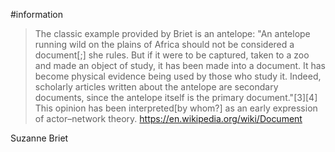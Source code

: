 #information

> The classic example provided by Briet is an antelope: "An antelope running wild on the plains of Africa should not be considered a document[;] she rules. But if it were to be captured, taken to a zoo and made an object of study, it has been made into a document. It has become physical evidence being used by those who study it. Indeed, scholarly articles written about the antelope are secondary documents, since the antelope itself is the primary document."[3][4] This opinion has been interpreted[by whom?] as an early expression of actor–network theory.
> https://en.wikipedia.org/wiki/Document

Suzanne Briet
